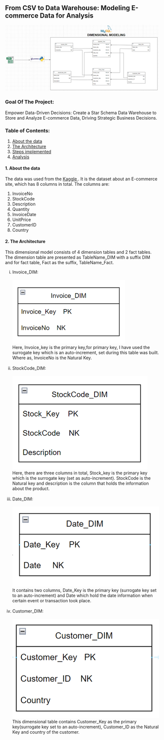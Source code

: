 <h2>From CSV to Data Warehouse: Modeling E-commerce Data for Analysis </h2>
<img src="./images/dimensional model.png" alt="DE-workflow" title="Dimensional model">

<h3> Goal Of The Project:</h3>
Empower Data-Driven Decisions: Create a Star Schema Data Warehouse to Store and Analyze E-commerce Data, Driving Strategic Business Decisions.


<h3>Table of Contents:</h3>
<ol>
    <li> <a href="#data">About the data  </a></li>
    <li><a href="#architecture"> The Architecture  </a></li>
    <li> <a href="#steps">Steps implemented </a></li>
    <li> <a href="#analysis">Analysis </a> </li>
</ol>


<h4 id="data">1. About the data </h4>
The data was used from the <a href="https://www.kaggle.com/datasets/carrie1/ecommerce-data"> Kaggle </a>. 
It is the dataset about an E-commerce site, which has 8 columns in total.
The columns are:
<ol>
    <li>InvoiceNo</li>
    <li>StockCode</li>
    <li>Description</li>
    <li>Quantity</li>
    <li>InvoiceDate</li>
    <li>UnitPrice</li>
    <li>CustomerID</li>
     <li>Country</li>
</ol>

<h4 id="#architecture">2. The Architecture </h4>
<p>This dimensional model consists of 4 dimension tables and 2 fact tables.
The dimension table are presented as TableName_DIM with a suffix DIM and for fact table, Fact as the suffix, TableName_Fact.
<ol type="i">
    <li>Invoice_DIM:</li> <br>
     <img src="./images/invoice.png" alt="DE-workflow" title="INVOICE"> </img>
     <br>
     Here, Invoice_key is the primary key,for primary key, I have used the surrogate key which is an auto-increment, set during this table was built.
     Where as, InvoiceNo is the Natural Key.
    <br>
    <br>
     <li> StockCode_DIM:</li>
     <br>
     <img src="./images/stockcode.png" alt="DE-workflow" title="StockCode"> </img> 
     <br>
     Here, there are three columns in total, Stock_key is the primary key which is the surrogate key (set as auto-increment). StockCode is the Natural key and description is the column that holds the information about the product.
    <br>
    <br>
    <li> Date_DIM: </li>
    <br>
    <img src="./images/date.png" title="date"> </img>  
    <br>
    It contains two columns, Date_Key is the primary key (surrogate key set to an auto-increment) and Date which hold the date information when certain event or transaction took place.
    <br>
    <br>
    <li > Customer_DIM: </li>
    <br>
    <img src="./images/customer.png" title="customer"> </img>
    <br>
    This dimensional table contains Customer_Key as the primary key(surrogate key set to an auto-increment), Customer_ID as the Natural Key and country of the customer.
</ol>
 </p>